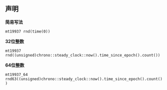 
## 声明

**简易写法**

`mt19937 rnd(time(0))`

**32位整数**

`mt19937 rnd((unsigned)chrono::steady_clock::now().time_since_epoch().count())`

**64位整数**

`mt19937_64 rnd63((unsigned)chrono::steady_clock::now().time_since_epoch().count())`

